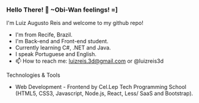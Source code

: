 ### Hello There! 👋 ~Obi-Wan feelings! =]
I'm Luiz Augusto Reis and welcome to my github repo!

* I'm from Recife, Brazil.
* I'm Back-end and Front-end student.
* Currently learning C#, .NET and Java.
* I speak Portuguese and English.
* 📫 How to reach me: luizreis.3d@gmail.com or @luizreis3d


Technologies & Tools
* Web Development - Frontend by Cel.Lep Tech Programming School (HTML5, CSS3, Javascript, Node.js, React, Less/ SaaS and Bootstrap).

